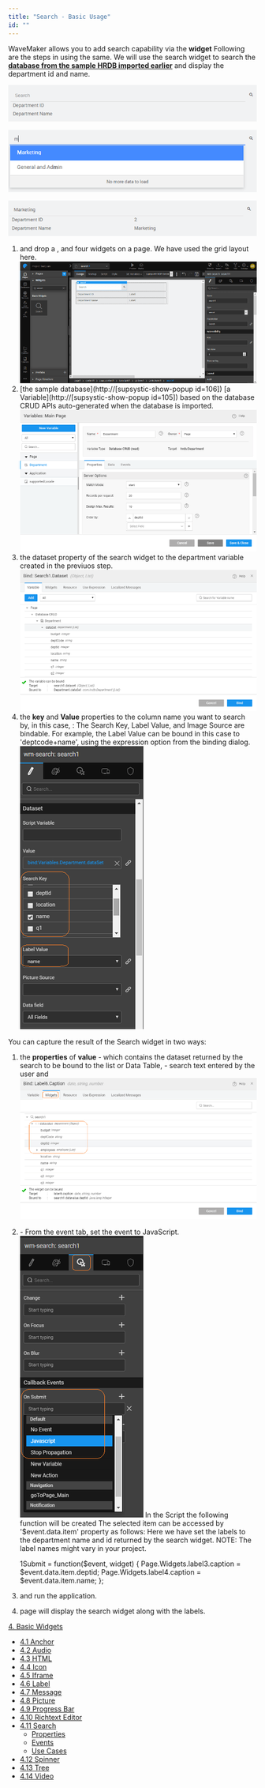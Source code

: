 ```yaml
---
title: "Search - Basic Usage"
id: ""
---
```


WaveMaker allows you to add search capability via the **widget** Following are the steps in using the same. We will use the search widget to search the [**database from the sample HRDB imported earlier**](/learn/app-development/services/database-services/working-with-databases/#integrating-database) and display the department id and name.

[![](../assets/search_run1.png)](../assets/search_run1.png)

[![](../assets/search_run2.png)](../assets/search_run2.png)

[![](../assets/search_run3.png)](learn/wp-content/uploads/search_run3.png)

1. and drop a , and four widgets on a page. We have used the grid layout here. [![](../assets/search_design.png)](../assets/search_design.png)
2. [the sample database](http://[supsystic-show-popup id=106]) [a Variable](http://[supsystic-show-popup id=105]) based on the database CRUD APIs auto-generated when the database is imported. [![](../assets/search_lv.png)](../assets/search_lv.png)
3. the dataset property of the search widget to the department variable created in the previuos step. [![](../assets/search_bind.png)](../assets/search_bind.png)
4. the **key** and **Value** properties to the column name you want to search by, in this case, : The Search Key, Label Value, and Image Source are bindable. For example, the Label Value can be bound in this case to 'deptcode+name', using the expression option from the binding dialog. [![](../assets/search_props.png)](../assets/search_props.png)

You can capture the result of the Search widget in two ways:

1. the **properties** of **value** - which contains the dataset returned by the search to be bound to the list or Data Table, \- search text entered by the user and [![](../assets/search_outbound.png)](../assets/search_outbound.png)
2. \- From the event tab, set the event to JavaScript. [![](../assets/search_event.png)](../assets/search_event.png) In the Script the following function will be created The selected item can be accessed by '$event.data.item' property as follows: Here we have set the labels to the department name and id returned by the search widget. NOTE: The label names might vary in your project.
    
    1Submit = function($event, widget) {
            Page.Widgets.label3.caption = $event.data.item.deptid;
            Page.Widgets.label4.caption = $event.data.item.name;
        };
    
3. and run the application.
4. page will display the search widget along with the labels.

[4\. Basic Widgets](/learn/app-development/widgets/widget-library/#basic)

- [4.1 Anchor](/learn/app-development/widgets/basic/anchor/)
- [4.2 Audio](/learn/app-development/widgets/media-widgets/)
- [4.3 HTML](/learn/app-development/widgets/basic/html/)
- [4.4 Icon](/learn/app-development/widgets/basic/icon/)
- [4.5 Iframe](/learn/app-development/widgets/basic/iframe/)
- [4.6 Label](/learn/app-development/widgets/basic/label/)
- [4.7 Message](/learn/app-development/widgets/basic/message/)
- [4.8 Picture](/learn/app-development/widgets/media-widgets/)
- [4.9 Progress Bar](/learn/app-development/widgets/basic/progress-bar/)
- [4.10 Richtext Editor](/learn/app-development/widgets/basic/richtext-editor/)
- [4.11 Search](/learn/app-development/widgets/basic/search/)
    - [Properties](/learn/app-development/widgets/basic/search/#properties)
    - [Events](/learn/app-development/widgets/basic/search/#events)
    - [Use Cases](/learn/app-development/widgets/basic/search-basic-usage/)
- [4.12 Spinner](/learn/app-development/widgets/basic/spinner/)
- [4.13 Tree](/learn/app-development/widgets/basic/tree/)
- [4.14 Video](/learn/app-development/widgets/media-widgets/)
